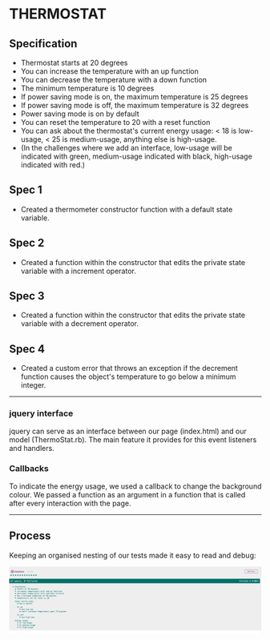# THERMOSTAT

## Specification
- Thermostat starts at 20 degrees
- You can increase the temperature with an up function
- You can decrease the temperature with a down function
- The minimum temperature is 10 degrees
- If power saving mode is on, the maximum temperature is 25 degrees
- If power saving mode is off, the maximum temperature is 32 degrees
- Power saving mode is on by default
- You can reset the temperature to 20 with a reset function
- You can ask about the thermostat's current energy usage: < 18 is low-usage, < 25 is medium-usage, anything else is high-usage.
- (In the challenges where we add an interface, low-usage will be indicated with green, medium-usage indicated with black, high-usage indicated with red.)


## Spec 1
- Created a thermometer constructor function with a default state variable.

## Spec 2
- Created a function within the constructor that edits the private state variable with a increment operator.

## Spec 3
- Created a function within the constructor that edits the private state variable with a decrement operator.

## Spec 4
- Created a custom error that throws an exception if the decrement function causes the object's temperature to go below a minimum integer.

---

### jquery interface

jquery can serve as an interface between our page (index.html) and our model (ThermoStat.rb). The main feature it provides for this event listeners and handlers.

### Callbacks

To indicate the energy usage, we used a callback to change the background colour. We passed a function as an argument in a function that is called after every interaction with the page.



---

## Process

Keeping an organised nesting of our tests made it easy to read and debug:

![amazingspecnesting](./images/specshot.png)
